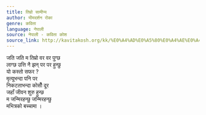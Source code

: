 ```yaml
---
title: तिम्रो सामीप्य
author: भीमदर्शन रोका
genre: कविता
language: नेपाली
source: नेपाली - कविता कोश
source_link: http://kavitakosh.org/kk/%E0%A4%AD%E0%A5%80%E0%A4%AE%E0%A4%A6%E0%A4%B0%E0%A5%8D%E0%A4%B6%E0%A4%A8_%E0%A4%B0%E0%A5%8B%E0%A4%95%E0%A4%BE
---
```


जति जति म तिम्रो वर वर पु्ग्छ  
लाग्छ उत्ति नै झन् पर पर हुन्छु  
यो कस्तो सफर ?  
मृत्यूभन्दा पनि पर  
निकटताभन्दा कोसौँ दूर  
जहाँ जीवन शुरु हुन्छ  
म जन्मिरहन्छु जन्मिरहन्छु  
मभित्रको बच्चामा ।
